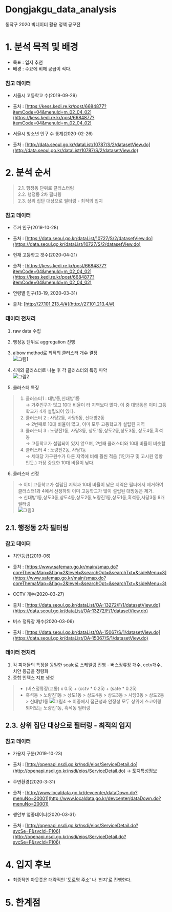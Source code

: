 # Dongjakgu_data_analysis
동작구 2020 빅데이터 활용 정책 공모전


# 1. 분석 목적 및 배경
- 목표 : 입지 추천
- 배경 : 수요에 비해 공급이 적다.

### 참고 데이터
- 서울시 고등학교 수(2019-09-29)
- 출처 : [https://kess.kedi.re.kr/post/6684877?itemCode=04&menuId=m_02_04_02](https://kess.kedi.re.kr/post/6684877?itemCode=04&menuId=m_02_04_02)

- 서울시 청소년 인구 수 통계(2020-02-26)
- 출처 : [http://data.seoul.go.kr/dataList/10787/S/2/datasetView.do](http://data.seoul.go.kr/dataList/10787/S/2/datasetView.do)


# 2. 분석 순서
> 2.1. 행정동 단위로 클러스터링   
> 2.2. 행정동 2차 필터링  
> 2.3. 상위 집단 대상으로 필터링 - 최적의 입지  

### 참고 데이터
- 주거 인구(2019-10-28)
- 출처 : [https://data.seoul.go.kr/dataList/10727/S/2/datasetView.do](https://data.seoul.go.kr/dataList/10727/S/2/datasetView.do)

- 현재 고등학교 갯수(2020-04-21)
- 출처 : [https://kess.kedi.re.kr/post/6684877?itemCode=04&menuId=m_02_04_02](https://kess.kedi.re.kr/post/6684877?itemCode=04&menuId=m_02_04_02)

- 연령별 인구(13-19, 2020-03-31)
- 출처: [http://27.101.213.4/#](http://27.101.213.4/#)

### 데이터 전처리
1. raw data 수집  
2. 행정동 단위로 aggregation 진행  
3. albow method로 최적의 클러스터 개수 결정  
![그림1](https://user-images.githubusercontent.com/33515088/107917442-4c973200-6fab-11eb-95c7-1f5ebc1a7fbf.png)

4. 4개의 클러스터로 나눈 후 각 클러스터의 특징 파악  
![그림2](https://user-images.githubusercontent.com/33515088/107917903-0b535200-6fac-11eb-8a68-e8bfceb1f94b.png)

5. 클러스터 특징  
> 1) 클러스터1 : 대방동,신대방1동  
> → 거주인구가 많고 10대 비율이 타 지역보다 많다. 이 중 대방동은 이미 고등학교가 4개 설립되어 있다.  
> 2) 클러스터 2 : 사당2동, 사당5동, 신대방2동  
> → 2번째로 10대 비율이 많고, 이미 모두 고등학교가 설립된 지역  
> 3) 클러스터 3 : 노량진1동, 사당3동, 상도1동,상도2동,상도3동, 상도4동,흑석동  
> → 고등학교가 설립되어 있지 않으며, 2번째 클러스터와 10대 비율이 비슷함  
> 4) 클러스터 4 : 노량진2동, 사당1동  
> → 세대당 가구원수가 다른 지역에 비해 훨씬 적음 (1인가구 및 고시원 영향인듯.) 가장 중요한 10대 비율이 낮다.  

6. 클러스터 선정  
> → 이미 고등학교가 설립된 지역과 10대 비율이 낮은 지역은 필터에서 제거하여 클러스터1과 4에서 선정하되 이미 고등학교가 많이 설립된 대방동은 제거.  
> → 신대방1동,상도3동,상도4동,상도2동,노량진1동,상도1동,흑석동,사당3동 8개 필터링  
![그림3](https://user-images.githubusercontent.com/33515088/107917955-2756f380-6fac-11eb-959a-dafb06d9a47c.png)


## 2.1. 행정동 2차 필터링
### 참고 데이터
- 치안등급(2019-06)
- 출처 : [https://www.safemap.go.kr/main/smap.do?coreThemaMap=&flag=2&level=&searchOpt=&searchTxt=&sideMenu=3](https://www.safemap.go.kr/main/smap.do?coreThemaMap=&flag=2&level=&searchOpt=&searchTxt=&sideMenu=3)

- CCTV 개수(2020-03-27)
- 출처 : [https://data.seoul.go.kr/dataList/OA-13272/F/1/datasetView.do](https://data.seoul.go.kr/dataList/OA-13272/F/1/datasetView.do)

- 버스 정류장 개수(2020-03-06)
- 출처 : [https://data.seoul.go.kr/dataList/OA-15067/S/1/datasetView.do](https://data.seoul.go.kr/dataList/OA-15067/S/1/datasetView.do)


### 데이터 전처리
1. 각 피처들의 특징을 동일한 scale로 스케일링 진행 - 버스정류장 개수, cctv개수, 치안 등급을 정량화
2. 종합 인덱스 지표 생성
> - (버스정류장(교통) x 0.5) + (cctv * 0.25) + (safe * 0.25)
> - 흑석동 > 노량진1동 > 상도1동 > 상도4동 > 상도3동 > 사당3동 > 상도2동 > 신대방1동
![그림4](https://user-images.githubusercontent.com/33515088/107918168-83ba1300-6fac-11eb-8660-ed345012ea19.png)
→ 이중에서 접근성과 안정성 모두 상위에 스코어링 되어있는 노량진1동, 흑석동 필터링

## 2.3. 상위 집단 대상으로 필터링 - 최적의 입지
### 참고 데이터
- 가용지 구분(2019-10-23)
- 출처 : [http://openapi.nsdi.go.kr/nsdi/eios/ServiceDetail.do](http://openapi.nsdi.go.kr/nsdi/eios/ServiceDetail.do) → 토지특성정보

- 주변환경(2020-3-31)
- 출처 : [http://www.localdata.go.kr/devcenter/dataDown.do?menuNo=20001](http://www.localdata.go.kr/devcenter/dataDown.do?menuNo=20001)

- 행안부 업종데이터(2020-03-31)
- 출처 : [http://openapi.nsdi.go.kr/nsdi/eios/ServiceDetail.do?svcSe=F&svcId=F106](http://openapi.nsdi.go.kr/nsdi/eios/ServiceDetail.do?svcSe=F&svcId=F106)

# 4. 입지 후보
- 최종적인 아웃풋은 대략적인 '도로명 주소' 나 '번지'로 진행한다.

# 5. 한계점
